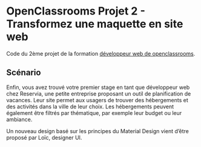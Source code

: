 
# OpenClassrooms Projet 2 - Transformez une maquette en site web

Code du 2ème projet de la formation [développeur web de openclassrooms](https://openclassrooms.com/fr/paths/185-developpeur-web).
## Scénario
Enfin, vous avez trouvé votre premier stage en tant que développeur web chez Reservia, une petite entreprise proposant un outil de planification de vacances. Leur site permet aux usagers de trouver des hébergements et des activités dans la ville de leur choix. Les hébergements peuvent également être filtrés par thématique, par exemple leur budget ou leur ambiance.

Un nouveau design basé sur les principes du Material Design vient d’être proposé par Loïc, designer UI.
